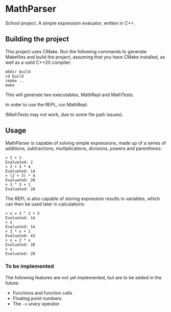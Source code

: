 # MathParser

School project. A simple expression evaluator, written in C++.

## Building the project

This project uses CMake. Run the following commands to generate
Makefiles and build the project, assuming that you have CMake installed, 
as well as a valid C++20 compiler:

```
mkdir build
cd build
cmake ..
make
```

This will generate two executables, MathRepl and MathTests.

In order to use the REPL, run MathRepl.

(MathTests may not work, due to some file path issues).

## Usage

MathParser is capable of solving simple expressions, made up of a series of
additions, subtractions, multiplications, divisions, powers and parenthesis:

```
> 1 + 1
Evaluated: 2
> 2 + 3 * 4
Evaluated: 14
> (2 + 3) * 4
Evaluated: 20
> 3 ^ 3 + 1
Evaluated: 28
```

The REPL is also capable of storing expression results in variables, which can
then be used later in calculations:

```
> x = 3 ^ 2 + 5
Evaluated: 14
> x
Evaluated: 14
> 3 * x + 1
Evaluated: 43
> x = 2 * x
Evaluated: 28
> x
Evaluated: 28
```

### To be implemented

The following features are not yet implemented, but are to be added in the future:

- Functions and function calls
- Floating point numbers
- The `-x` unary operator
